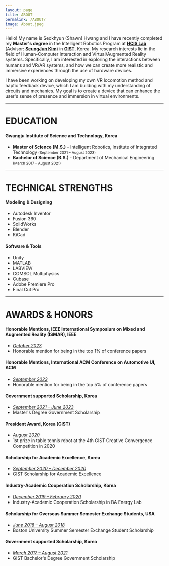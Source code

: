 ```yaml
---
layout: page
title: ABOUT
permalink: /ABOUT/
image: About.jpeg
---
```


Hello! My name is Seokhyun (Shawn) Hwang and I have recently completed my <strong>Master's degree</strong> in the Intelligent Robotics Program at <a href="https://sites.google.com/view/gist-hcis-lab"><strong>HCIS Lab</strong></a> (Advisor: <a href="https://scholar.google.co.kr/citations?user=AjfRd6wAAAAJ&hl"><strong>SeungJun Kim</strong></a>) in <a href="https://www.gist.ac.kr/en/main.html"><strong>GIST</strong></a>, Korea. My research interests lie in the field of Human-Computer Interaction and Virtual/Augmented Reality systems. Specifically, I am interested in exploring the interactions between humans and VR/AR systems, and how we can create more realistic and immersive experiences through the use of hardware devices.

I have been working on developing my own VR locomotion method and haptic feedback device, which I am building with my understanding of circuits and mechanics. My goal is to create a device that can enhance the user's sense of presence and immersion in virtual environments.

***

# EDUCATION
#### Gwangju Institute of Science and Technology, Korea<br />
* <strong>Master of Science (M.S.)</strong> - Intelligent Robotics, Institute of Integrated Technology <small>(September 2021 – August 2023)</small><br />
* <strong>Bachelor of Science (B.S.)</strong> - Department of Mechanical Engineering <small>(March 2017 – August 2021)</small>

***

# TECHNICAL STRENGTHS
#### Modeling & Designing
* Autodesk Inventor
* Fusion 360
* SolidWorks
* Blender
* KiCad

#### Software & Tools
* Unity
* MATLAB
* LABVIEW
* COMSOL Multiphysics
* Cubase
* Adobe Premiere Pro
* Final Cut Pro

***

# AWARDS & HONORS

#### Honorable Mentions, IEEE International Symposium on Mixed and Augmented Reality (ISMAR), IEEE
* <i><u>October 2023</u></i><br />
* Honorable mention for being in the top 1% of conference papers

#### Honorable Mentions, International ACM Conference on Automotive UI, ACM
* <i><u>September 2023</u></i><br />
* Honorable mention for being in the top 5% of conference papers

#### Government supported Scholarship, Korea
* <i><u>September 2021 – June 2023</u></i><br />
* Master's Degree Government Scholarship

#### President Award, Korea (GIST)
* <i><u>August 2020</u></i><br />
* 1st prize in table tennis robot at the 4th GIST Creative Convergence Competition in 2020

#### Scholarship for Academic Excellence, Korea
* <i><u>September 2020 – December 2020</u></i><br />
* GIST Scholarship for Academic Excellence

#### Industry-Academic Cooperation Scholarship, Korea
* <i><u>December 2019 – February 2020</u></i><br />
* Industry-Academic Cooperation Scholarship in BA Energy Lab

#### Scholarship for Overseas Summer Semester Exchange Students, USA
* <i><u>June 2018 – August 2018</u></i><br />
* Boston University Summer Semester Exchange Student Scholarship

#### Government supported Scholarship, Korea
* <i><u>March 2017 – August 2021</u></i><br />
* GIST Bachelor's Degree Government Scholarship